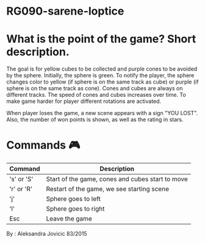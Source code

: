 # RG090-sarene-loptice

# What is the point of the game? Short description.

The goal is for yellow cubes to be collected and purple cones to be avoided by the sphere. Initially, the sphere is green. To notify the player, the sphere changes color to yellow (if sphere is on the same track as cube) or purple (if sphere is on the same track as cone). Cones and cubes are always on different tracks. The speed of cones and cubes increases over time. To make game harder for player different rotations are activated.

When player loses the game, a new scene appears with a sign "YOU LOST". Also, the number of won points is shown, as well as the rating in stars.

# Commands :video_game:

| Command | Description |
| --- | --- |
| 's' or 'S'| Start of the game, cones and cubes start to move |
| 'r' or 'R' | Restart of the game, we see starting scene |
| 'j' | Sphere goes to left |
| 'l' | Sphere goes to right |
| Esc | Leave the game |

By : Aleksandra Jovicic 83/2015
